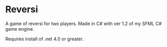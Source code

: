 Reversi
=======

A game of reversi for two players. Made in C# with ver 1.2 of my SFML C# game engine.

Requires install of .net 4.0 or greater.
